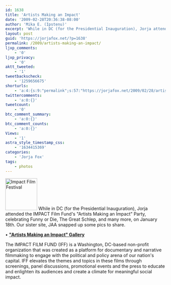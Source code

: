 ```yaml
---
id: 1638
title: 'Artists Making an Impact'
date: '2009-02-28T20:36:38-08:00'
author: 'Mika E. (Ipstenu)'
excerpt: 'While in DC (for the Presidential Inauguration), Jorja attended the IMPACT Film Fund''s "Artists Making an Impact" Party, celebrating Funny or Die, The Great Schlep, and many more, on January 18th. '
layout: post
guid: 'https://jorjafox.net/?p=1638'
permalink: /2009/artists-making-an-impact/
ljxp_comments:
    - '0'
ljxp_privacy:
    - '0'
aktt_tweeted:
    - '1'
tweetbackscheck:
    - '1259656675'
shorturls:
    - 'a:4:{s:9:"permalink";s:57:"https://jorjafox.net/2009/02/28/artists-making-an-impact/";s:7:"tinyurl";s:25:"http://tinyurl.com/azc64g";s:4:"isgd";s:18:"http://is.gd/54evc";s:5:"bitly";s:20:"http://bit.ly/6xfuHh";}'
twittercomments:
    - 'a:0:{}'
tweetcount:
    - '0'
btc_comment_summary:
    - 'a:0:{}'
btc_comment_counts:
    - 'a:0:{}'
Views:
    - '1'
astra_style_timestamp_css:
    - '1634415369'
categories:
    - 'Jorja Fox'
tags:
    - photos
---
```


<img src="//static.jorjafox.net/wordpress/2009/02/iff-001-100x100.jpg" alt="Impact Film Festival" title="Impact Film Festival" width="100" height="100" class="alignleft size-thumbnail wp-image-1639" /> While in DC (for the Presidential Inauguration), Jorja attended the IMPACT Film Fund's "Artists Making an Impact" Party, celebrating Funny or Die, The Great Schlep, and many more, on January 18th. Our sister site, JAA snapped up some pics to share. 

&bull; <strong><a href="https://jorjafox.net/gallery/pub/advocacy/20090118-impact/">"Artists Making an Impact" Gallery</a></strong>

The IMPACT FILM FUND (IFF) is a Washington, DC-based non-profit organization that was created as a platform for documentary and narrative filmmaking to engage with the political and policy arena of our nation's capital. IFF elevates the themes and topics in these films through screenings, panel discussions, promotional events and the press to educate and enlighten its audiences and create a climate for meaningful social impact.
